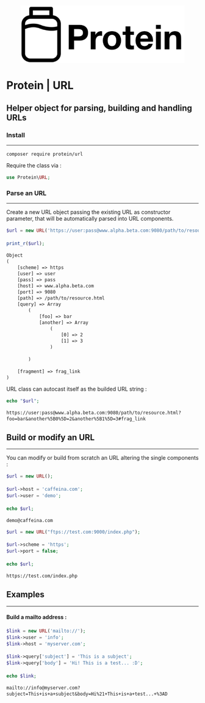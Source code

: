 <p align=center><img height=150 src="https://raw.githubusercontent.com/php-protein/docs/master/assets/protein-large.png"></p>

# Protein | URL
## Helper object for parsing, building and handling URLs

### Install
---

```
composer require protein/url
```

Require the class via :

```php
use Protein\URL;
```

### Parse an URL
---

Create a new URL object passing the existing URL as constructor parameter, that will be automatically parsed into URL components.

```php
$url = new URL('https://user:pass@www.alpha.beta.com:9080/path/to/resource.html?foo=bar&another[]=2&another[]=3#frag_link');

print_r($url);
```

```
Object
(
    [scheme] => https
    [user] => user
    [pass] => pass
    [host] => www.alpha.beta.com
    [port] => 9080
    [path] => /path/to/resource.html
    [query] => Array
        (
            [foo] => bar
            [another] => Array
                (
                    [0] => 2
                    [1] => 3
                )

        )

    [fragment] => frag_link
)
```

URL class can autocast itself as the builded URL string :

```php
echo "$url";
```

```
https://user:pass@www.alpha.beta.com:9080/path/to/resource.html?foo=bar&another%5B0%5D=2&another%5B1%5D=3#frag_link
```

## Build or modify an URL
---

You can modify or build from scratch an URL altering the single components :

```php
$url = new URL();

$url->host = 'caffeina.com';
$url->user = 'demo';

echo $url;
```

```
demo@caffeina.com
```

```php
$url = new URL("ftps://test.com:9000/index.php");

$url->scheme = 'https';
$url->port = false;

echo $url;
```

```
https://test.com/index.php
```

## Examples
---

#### Build a mailto address :

```php
$link = new URL('mailto://');
$link->user = 'info';
$link->host = 'myserver.com';

$link->query['subject'] = 'This is a subject';
$link->query['body'] = 'Hi! This is a test... :D';

echo $link;
```

```
mailto://info@myserver.com?subject=This+is+a+subject&body=Hi%21+This+is+a+test...+%3AD
```